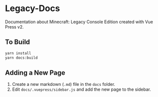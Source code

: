 # Legacy-Docs

Documentation about Minecraft: Legacy Console Edition created with Vue Press v2.

## To Build

```bash
yarn install
yarn docs:build
```

## Adding a New Page

1. Create a new markdown (`.md`) file in the `docs` folder.
2. Edit `docs/.vuepress/sidebar.js` and add the new page to the sidebar.
